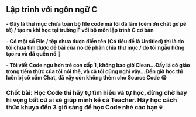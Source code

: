 ## Lập trình với ngôn ngữ C

**- Đây là thư mục chứa toàn bộ file code mà tôi đã làm (cẻm ơn chát gờ pê tê) / tạo ra khi học tại trường F với bộ môn lập trình C cơ bản**

**- Có một số File / tệp chưa được điền tên (Có tiêu đề là Untitled) thì là do tôi chưa tìm được đề bài của nó để phân chia thư mục / do tôi ngẫu hứng tạo ra và đã quên nó 🐧**

**- Tôi viết Code ngu hơn trẻ con cấp 1, không bao giờ Clean...Đấy là cô giáo trong tiềm thức của tôi nói thế, và cả tôi cũng nghĩ vậy...Đến giờ học thì luôn bị cô cấm Chat, đã vậy còn không thèm cho Source Code 😭**

### Chốt bài: Học Code thì hãy tự tìm hiểu và tự học, đừng chờ hay hi vọng bất cứ ai sẽ giúp mình kể cả Teacher. Hãy học cách thức khuya đến 3 giờ sáng để học Code nhé các bạn 💀
